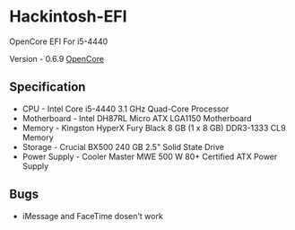 # Hackintosh-EFI

OpenCore EFI For i5-4440

Version - 0.6.9
[OpenCore](https://dortania.github.io/OpenCore-Install-Guide/)

## Specification

- CPU - Intel Core i5-4440 3.1 GHz Quad-Core Processor
- Motherboard - Intel DH87RL Micro ATX LGA1150 Motherboard
- Memory - Kingston HyperX Fury Black 8 GB (1 x 8 GB) DDR3-1333 CL9 Memory
- Storage - Crucial BX500 240 GB 2.5" Solid State Drive
- Power Supply - Cooler Master MWE 500 W 80+ Certified ATX Power Supply

## Bugs

- iMessage and FaceTime dosen't work

